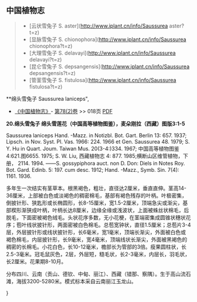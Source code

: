 

## 中国植物志

> * [云状雪兔子  S.  aster](http://www.iplant.cn/info/Saussurea aster?t=z)
> * [显脉雪兔子  S.  chionophora](http://www.iplant.cn/info/Saussurea chionophora?t=z)
> * [大理雪兔子  S.  delavayi](http://www.iplant.cn/info/Saussurea delavayi?t=z)
> * [昆仑雪兔子  S.  depsangensis](http://www.iplant.cn/info/Saussurea depsangensis?t=z)
> * [管茎雪兔子  S.  fistulosa](http://www.iplant.cn/info/Saussurea fistulosa?t=z)

**绵头雪兔子 Saussurea laniceps",

* [《中国植物志》](http://www.iplant.cn/frps)- [第78(2)卷](http://www.iplant.cn/frps/vol/78(2)) >> 018页 [PDF](http://www.iplant.cn/frps/pdf/78(2)/018.PDF)

**20.绵头雪兔子 绵头雪莲花（中国高等植物图鉴），麦朵刚拉（西藏）图版3:1-5**

Saussurea laniceps Hand. -Mazz. in Notizbl. Bot. Gart. Berlin 13: 657. 1937; Lipsch. in Nov. Syst. Pl. Vas. 1966: 224. 1966 et Gen. Saussurea 48. 1979; S. Y. Hu in Quart. Joum. Taiwan Mus. 20(3-4:)334. 1967; 中国高等植物图鉴 4:621.图6655. 1975; S. W. Liu, 西藏植物志 4: 877. 1985;横断山区维管植物，下册， 2114. 1994. ——S. gossypiphora auct. non D. Don: Diels in Notes Roy. Bot. Gard. Edinb. 5: 197. cum desc. 1912; Hand. -Mazz., Symb. Sin. 7(4): 1161. 1936.

多年生一次结实有茎草本。根黑褐色，粗壮，直径达2厘米，垂直直伸。茎高14-36厘米，上部被白色或淡褐色的稠密棉毛，基部有褐色残存的叶柄。叶极密集，倒披针形、狭匙形或长椭圆形，长8-15厘米，宽1.5-2厘米，顶端急尖或渐尖，基部楔形渐狭成叶柄，叶柄长达8厘米，边缘全缘或浅波状，上面被蛛丝状棉毛，后脱毛，下面密被褐色绒毛。头状花序多数，无小花梗，在茎端密集成圆锥状穗状花序；苞叶线状披针形，两面密被白色棉毛。总苞宽钟状，直径1.5厘米；总苞片3-4层，外层披针形或线状披针形，长6毫米，宽1毫米，顶端长渐尖，外面被白色或褐色棉毛，内层披针形，长9毫米，宽4毫米，顶端线状长渐尖，外面被黑褐色的稠密的长棉毛。小花白色，长10-12毫米，檐部长为管部的3倍。瘦果圆柱状，长2.5-3毫米。冠毛鼠灰色，2层，外层短，糙毛状，长2-3毫米，内层长，羽毛状，长2厘米。花果期8-10月。

分布四川、云南（贡山、德钦、中甸、丽江）、西藏（错那、察隅）。生于高山流石滩，海拔3200-5280米。模式标本采自云南丽江玉龙山。

}